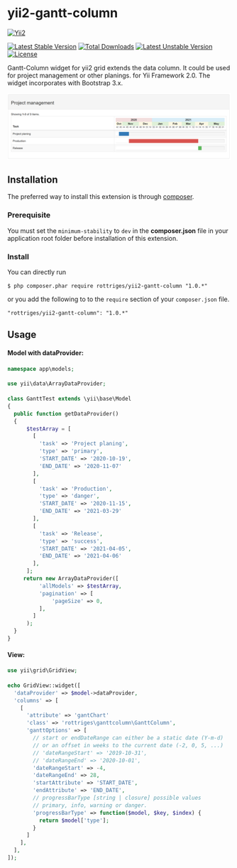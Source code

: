 # yii2-gantt-column

[![Yii2](https://img.shields.io/badge/Powered_by-Yii_Framework-green.svg?style=flat)](https://www.yiiframework.com/)

[![Latest Stable Version](https://poser.pugx.org/rottriges/yii2-gantt-column/v)](//packagist.org/packages/rottriges/yii2-gantt-column) [![Total Downloads](https://poser.pugx.org/rottriges/yii2-gantt-column/downloads)](//packagist.org/packages/rottriges/yii2-gantt-column) [![Latest Unstable Version](https://poser.pugx.org/rottriges/yii2-gantt-column/v/unstable)](//packagist.org/packages/rottriges/yii2-gantt-column) [![License](https://poser.pugx.org/rottriges/yii2-gantt-column/license)](//packagist.org/packages/rottriges/yii2-gantt-column)

Gantt-Column widget for yii2 grid extends the data column. It could be used for project management or other planings. for Yii Framework 2.0. The widget incorporates with Bootstrap 3.x.

![ganttColumnScreenshot](assets/img/ganttColumn1.png)

## Installation

The preferred way to install this extension is through [composer](http://getcomposer.org/download/).

### Prerequisite
You must set the `minimum-stability` to `dev` in the **composer.json** file in your application root folder before installation of this extension.



### Install

You can directly run

```
$ php composer.phar require rottriges/yii2-gantt-column "1.0.*"
```

or  you add the following to to the ```require``` section of your `composer.json` file.

```
"rottriges/yii2-gantt-column": "1.0.*"
```

## Usage

#### Model with dataProvider:
```php
namespace app\models;

use yii\data\ArrayDataProvider;

class GanttTest extends \yii\base\Model
{
  public function getDataProvider()
  {
      $testArray = [
        [
          'task' => 'Project planing',
          'type' => 'primary',
          'START_DATE' => '2020-10-19',
          'END_DATE' => '2020-11-07'
        ],
        [
          'task' => 'Production',
          'type' => 'danger',
          'START_DATE' => '2020-11-15',
          'END_DATE' => '2021-03-29'
        ],
        [
          'task' => 'Release',
          'type' => 'success',
          'START_DATE' => '2021-04-05',
          'END_DATE' => '2021-04-06'
        ],
      ];
     return new ArrayDataProvider([
          'allModels' => $testArray,
          'pagination' => [
              'pageSize' => 0,
          ],
        ]
      );
  }
}
```
#### View:
```php
use yii\grid\GridView;

echo GridView::widget([
  'dataProvider' => $model->dataProvider,
  'columns' => [
    [
      'attribute' => 'gantChart'
      'class' => 'rottriges\ganttcolumn\GanttColumn',
      'ganttOptions' => [
        // start or endDateRange can either be a static date (Y-m-d)
        // or an offset in weeks to the current date (-2, 0, 5, ...)
        // 'dateRangeStart' => '2019-10-31',
        // 'dateRangeEnd' => '2020-10-01',
        'dateRangeStart' => -4,
        'dateRangeEnd' => 28,
        'startAttribute' => 'START_DATE',
        'endAttribute' => 'END_DATE',
        // progressBarType [string | closure] possible values
        // primary, info, warning or danger.
        'progressBarType' => function($model, $key, $index) {
          return $model['type'];
        }
      ]
    ],
  ],
]);
```
